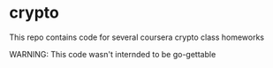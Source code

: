 crypto
======

This repo contains code for several coursera crypto class homeworks

WARNING: This code wasn't internded to be go-gettable
